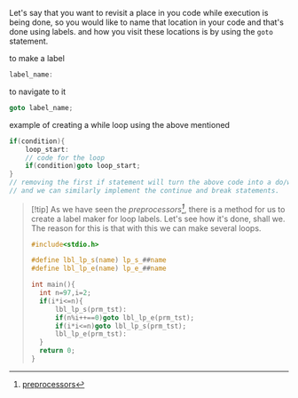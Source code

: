 Let's say that you want to revisit a place in you code while execution is being done, so you would like to name that location in your code and that's done using labels. and how you visit these locations is by using the `goto` statement.

to make a label
```c
label_name:
```

to navigate to it
```c
goto label_name;
```

example of creating a while loop using the above mentioned
```c
if(condition){
	loop_start:
	// code for the loop
	if(condition)goto loop_start;
}
// removing the first if statement will turn the above code into a do/while loop
// and we can similarly implement the continue and break statements.
```

> [!tip] As we have seen the _preprocessors[^1]_, there is a method for us to create a label maker for loop labels. Let's see how it's done, shall we. The reason for this is that with this we can make several loops.
> ```c
> #include<stdio.h>
> 
> #define lbl_lp_s(name) lp_s_##name
> #define lbl_lp_e(name) lp_e_##name
> 
> int main(){
> 	int n=97,i=2;
> 	if(i*i<=n){
> 		lbl_lp_s(prm_tst):
> 		if(n%i++==0)goto lbl_lp_e(prm_tst);
> 		if(i*i<=n)goto lbl_lp_s(prm_tst);
> 		lbl_lp_e(prm_tst):
> 	}
> 	return 0;
> }
> ```

[^1]: [preprocessors](../topics/preprocessors.md)